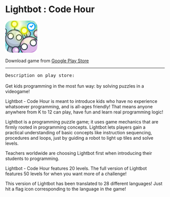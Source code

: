 # Lightbot : Code Hour

<img src="img/logo.png" width="20%">

Download game from [Google Play Store](https://play.google.com/store/apps/details?id=com.lightbot.lightbothoc "Google Play")

<hr>
<tt>Description on play store:</tt>
<br><br>
Get kids programming in the most fun way: by solving puzzles in a videogame!

Lightbot - Code Hour is meant to introduce kids who have no experience whatsoever programming, and is all-ages friendly! That means anyone anywhere from K to 12 can play, have fun and learn real programming logic!

Lightbot is a programming puzzle game; it uses game mechanics that are firmly rooted in programming concepts. Lightbot lets players gain a practical understanding of basic concepts like instruction sequencing, procedures and loops, just by guiding a robot to light up tiles and solve levels.

Teachers worldwide are choosing Lightbot first when introducing their students to programming.

Lightbot - Code Hour features 20 levels. The full version of Lightbot features 50 levels for when you want more of a challenge!

This version of Lightbot has been translated to 28 different languages! Just hit a flag icon corresponding to the language in the game!
